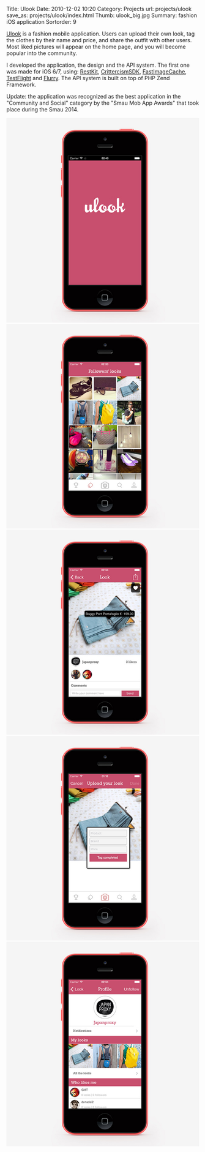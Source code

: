 Title: Ulook
Date: 2010-12-02 10:20
Category: Projects
url: projects/ulook
save_as: projects/ulook/index.html
Thumb: ulook_big.jpg
Summary: fashion iOS application
Sortorder: 9


[Ulook](https://itunes.apple.com/app/id638768178?mt=8) is a fashion mobile application. Users can upload their own look, tag the clothes by their name and price, and share the outfit with other users. Most liked pictures will appear on the home page, and you will become popular into the community.

I developed the application, the design and the API system. The first one was made for iOS 6/7, using: [RestKit](http://restkit.org/), [CrittercismSDK](https://www.crittercism.com/), [FastImageCache](https://github.com/path/FastImageCache), [TestFlight](http://testflightapp.com/) and [Flurry](http://www.flurry.com/). The API system is built on top of PHP Zend Framework.

Update: the application was recognized as the best application in the "Community and Social" category by the "Smau Mob App Awards" that took place during the Smau 2014.

![westgate1.jpg](/images/projects/ulook1.jpg)
![westgate2.jpg](/images/projects/ulook2.jpg)
![westgate3.jpg](/images/projects/ulook3.jpg)
![westgate4.jpg](/images/projects/ulook4.jpg)
![westgate5.jpg](/images/projects/ulook5.jpg)


